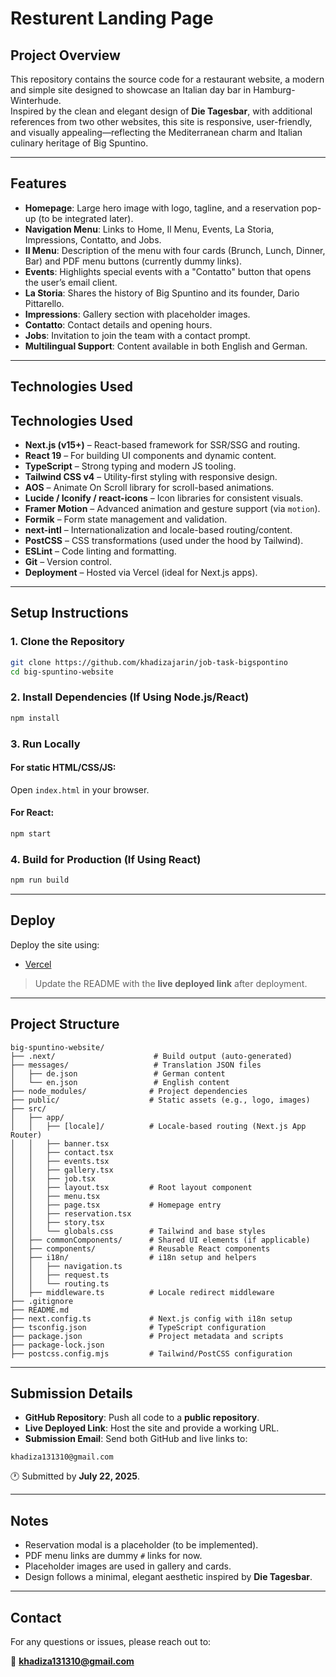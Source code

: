 # Resturent Landing Page

## Project Overview

This repository contains the source code for a restaurant website, a modern and simple site designed to showcase an Italian day bar in Hamburg-Winterhude.  
Inspired by the clean and elegant design of **Die Tagesbar**, with additional references from two other websites, this site is responsive, user-friendly, and visually appealing—reflecting the Mediterranean charm and Italian culinary heritage of Big Spuntino.

---

## Features

- **Homepage**: Large hero image with logo, tagline, and a reservation pop-up (to be integrated later).
- **Navigation Menu**: Links to Home, Il Menu, Events, La Storia, Impressions, Contatto, and Jobs.
- **Il Menu**: Description of the menu with four cards (Brunch, Lunch, Dinner, Bar) and PDF menu buttons (currently dummy links).
- **Events**: Highlights special events with a "Contatto" button that opens the user’s email client.
- **La Storia**: Shares the history of Big Spuntino and its founder, Dario Pittarello.
- **Impressions**: Gallery section with placeholder images.
- **Contatto**: Contact details and opening hours.
- **Jobs**: Invitation to join the team with a contact prompt.
- **Multilingual Support**: Content available in both English and German.

---

## Technologies Used

## Technologies Used

- **Next.js (v15+)** – React-based framework for SSR/SSG and routing.
- **React 19** – For building UI components and dynamic content.
- **TypeScript** – Strong typing and modern JS tooling.
- **Tailwind CSS v4** – Utility-first styling with responsive design.
- **AOS** – Animate On Scroll library for scroll-based animations.
- **Lucide / Iconify / react-icons** – Icon libraries for consistent visuals.
- **Framer Motion** – Advanced animation and gesture support (via `motion`).
- **Formik** – Form state management and validation.
- **next-intl** – Internationalization and locale-based routing/content.
- **PostCSS** – CSS transformations (used under the hood by Tailwind).
- **ESLint** – Code linting and formatting.
- **Git** – Version control.
- **Deployment** – Hosted via Vercel (ideal for Next.js apps).

---

## Setup Instructions

### 1. Clone the Repository

```bash
git clone https://github.com/khadizajarin/job-task-bigspontino
cd big-spuntino-website
```

### 2. Install Dependencies (If Using Node.js/React)

```bash
npm install
```

### 3. Run Locally

#### For static HTML/CSS/JS:
Open `index.html` in your browser.

#### For React:
```bash
npm start
```

### 4. Build for Production (If Using React)

```bash
npm run build
```

---

## Deploy

Deploy the site using:

- [Vercel](https://job-task-bigspontino.vercel.app/de)


> Update the README with the **live deployed link** after deployment.

---

## Project Structure

```
big-spuntino-website/
├── .next/                      # Build output (auto-generated)
├── messages/                   # Translation JSON files
│   ├── de.json                 # German content
│   └── en.json                 # English content
├── node_modules/              # Project dependencies
├── public/                    # Static assets (e.g., logo, images)
├── src/
│   ├── app/
│   │   ├── [locale]/          # Locale-based routing (Next.js App Router)
│   │   ├── banner.tsx
│   │   ├── contact.tsx
│   │   ├── events.tsx
│   │   ├── gallery.tsx
│   │   ├── job.tsx
│   │   ├── layout.tsx         # Root layout component
│   │   ├── menu.tsx
│   │   ├── page.tsx           # Homepage entry
│   │   ├── reservation.tsx
│   │   ├── story.tsx
│   │   └── globals.css        # Tailwind and base styles
│   ├── commonComponents/      # Shared UI elements (if applicable)
│   ├── components/            # Reusable React components
│   ├── i18n/                  # i18n setup and helpers
│   │   ├── navigation.ts
│   │   ├── request.ts
│   │   └── routing.ts
│   ├── middleware.ts          # Locale redirect middleware
├── .gitignore
├── README.md
├── next.config.ts             # Next.js config with i18n setup
├── tsconfig.json              # TypeScript configuration
├── package.json               # Project metadata and scripts
├── package-lock.json
├── postcss.config.mjs         # Tailwind/PostCSS configuration
```


---

## Submission Details

- **GitHub Repository**: Push all code to a **public repository**.
- **Live Deployed Link**: Host the site and provide a working URL.
- **Submission Email**: Send both GitHub and live links to:

```
khadiza131310@gmail.com
```

🕐 Submitted by **July 22, 2025**.

---

## Notes

- Reservation modal is a placeholder (to be implemented).
- PDF menu links are dummy `#` links for now.
- Placeholder images are used in gallery and cards.
- Design follows a minimal, elegant aesthetic inspired by **Die Tagesbar**.

---

## Contact

For any questions or issues, please reach out to:

📧 **khadiza131310@gmail.com**
